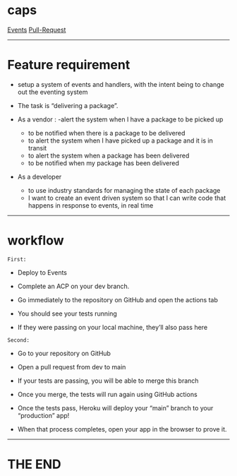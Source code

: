 # caps

[Events]()
[Pull-Request]()

---

# Feature requirement

- setup a system of events and handlers, with the intent being to change out the eventing system 

- The task is “delivering a package”.

- As a vendor : 
   -alert the system when I have a package to be picked up
   - to be notified when there is a package to be delivered
   - to alert the system when I have picked up a package and it is in transit
   -  to alert the system when a package has been delivered
   - to be notified when my package has been delivered

- As a developer
   - to use industry standards for managing the state of each package
   - I want to create an event driven system so that I can write code that happens in response to events, in real time


---

# workflow

`First:`

- Deploy to Events

- Complete an ACP on your dev branch.

- Go immediately to the repository on GitHub and open the actions tab

- You should see your tests running

- If they were passing on your local machine, they’ll also pass here


`Second:`

- Go to your repository on GitHub

- Open a pull request from dev to main

- If your tests are passing, you will be able to merge this branch

- Once you merge, the tests will run again using GitHub actions

- Once the tests pass, Heroku will deploy your “main” branch to your “production” app!

- When that process completes, open your app in the browser to prove it.

---

# THE END



